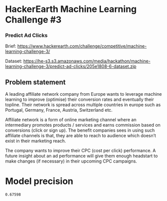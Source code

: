 # HackerEarth Machine Learning Challenge #3
### Predict Ad Clicks

Brief: https://www.hackerearth.com/challenge/competitive/machine-learning-challenge-3/

Dataset: https://he-s3.s3.amazonaws.com/media/hackathon/machine-learning-challenge-3/predict-ad-clicks/205e1808-6-dataset.zip

## Problem statement

A leading affiliate network company from Europe wants to leverage machine learning to improve (optimise) their conversion rates and eventually their topline. Their network is spread across multiple countries in europe such as Portugal, Germany, France, Austria, Switzerland etc.

Affiliate network is a form of online marketing channel where an intermediary promotes products / services and earns commission based on conversions (click or sign up). The benefit companies sees in using such affiliate channels is that, they are able to reach to audience which doesn’t exist in their marketing reach.

The company wants to improve their CPC (cost per click) performance. A future insight about an ad performance will give them enough headstart to make changes (if necessary) in their upcoming CPC campaigns.

# Model precision
`0.67598`
